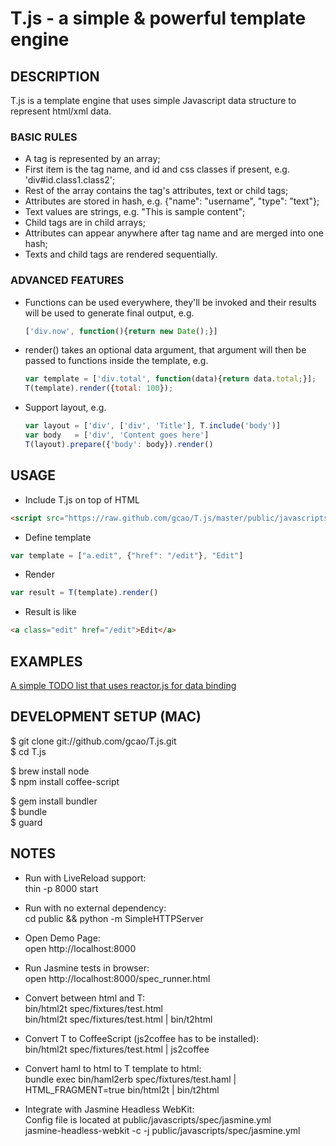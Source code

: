 # T.js - a simple & powerful template engine

## DESCRIPTION

T.js is a template engine that uses simple Javascript data structure to 
represent html/xml data.

### BASIC RULES

* A tag is represented by an array;
* First item is the tag name, and id and css classes if present, e.g.
  'div#id.class1.class2';
* Rest of the array contains the tag's attributes, text or child tags;
* Attributes are stored in hash, e.g. {"name": "username", "type": "text"};
* Text values are strings, e.g. "This is sample content";
* Child tags are in child arrays;
* Attributes can appear anywhere after tag name and are merged into one hash;
* Texts and child tags are rendered sequentially.

### ADVANCED FEATURES

* Functions can be used everywhere, they'll be invoked and their results will
  be used to generate final output, e.g.
  ```javascript
  ['div.now', function(){return new Date();}]
  ```

* render() takes an optional data argument, that argument will then be passed 
  to functions inside the template, e.g.
  ```javascript
  var template = ['div.total', function(data){return data.total;}];
  T(template).render({total: 100});
  ```

* Support layout, e.g.
  ```javascript
  var layout = ['div', ['div', 'Title'], T.include('body')]
  var body   = ['div', 'Content goes here']
  T(layout).prepare({'body': body}).render()
  ```

## USAGE

* Include T.js on top of HTML
```html
<script src="https://raw.github.com/gcao/T.js/master/public/javascripts/t.js"></script>
```

* Define template
```javascript
var template = ["a.edit", {"href": "/edit"}, "Edit"]
```

* Render
```javascript
var result = T(template).render()
```

* Result is like
```html
<a class="edit" href="/edit">Edit</a>
```

## EXAMPLES

[A simple TODO list that uses reactor.js for data binding](http://jsfiddle.net/gcao/E4syH/)

## DEVELOPMENT SETUP (MAC)

$ git clone git://github.com/gcao/T.js.git  
$ cd T.js

$ brew install node  
$ npm install coffee-script  

$ gem install bundler  
$ bundle  
$ guard  

## NOTES

* Run with LiveReload support:  
thin -p 8000 start

* Run with no external dependency:  
cd public && python -m SimpleHTTPServer

* Open Demo Page:  
open http://localhost:8000

* Run Jasmine tests in browser:  
open http://localhost:8000/spec_runner.html

* Convert between html and T:  
bin/html2t spec/fixtures/test.html  
bin/html2t spec/fixtures/test.html | bin/t2html  

* Convert T to CoffeeScript (js2coffee has to be installed):  
bin/html2t spec/fixtures/test.html | js2coffee

* Convert haml to html to T template to html:  
bundle exec bin/haml2erb spec/fixtures/test.haml | HTML_FRAGMENT=true bin/html2t | bin/t2html

* Integrate with Jasmine Headless WebKit:  
Config file is located at public/javascripts/spec/jasmine.yml  
jasmine-headless-webkit -c -j public/javascripts/spec/jasmine.yml

